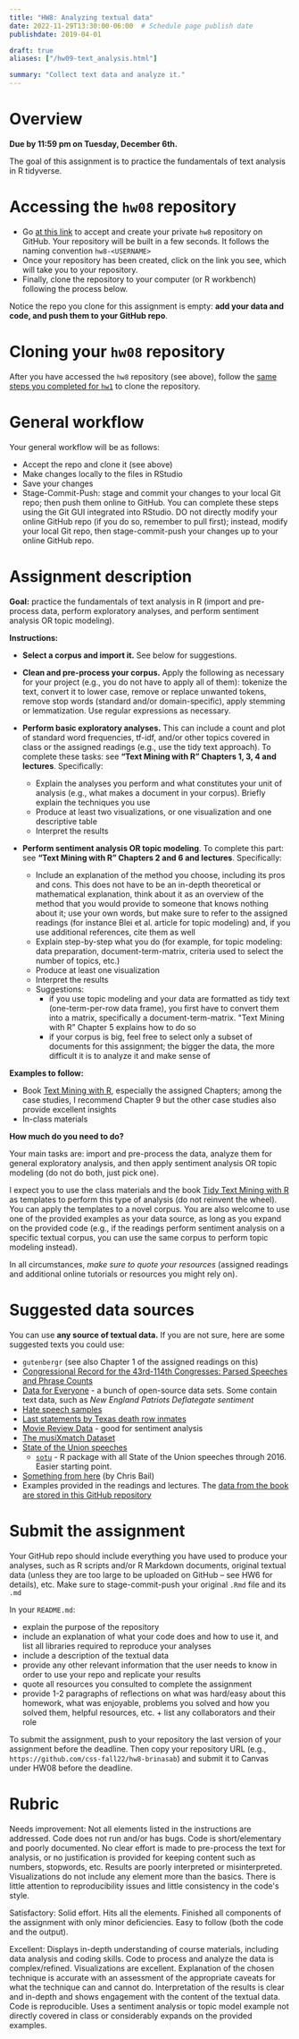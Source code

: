 ```yaml
---
title: "HW8: Analyzing textual data"
date: 2022-11-29T13:30:00-06:00  # Schedule page publish date
publishdate: 2019-04-01

draft: true
aliases: ["/hw09-text_analysis.html"]

summary: "Collect text data and analyze it."
---
```




# Overview

**Due by 11:59 pm on Tuesday, December 6th.**

The goal of this assignment is to practice the fundamentals of text analysis in R tidyverse.


# Accessing the `hw08` repository

* Go [at this link](https://classroom.github.com/a/_IRchBke) to accept and create your private `hw8` repository on GitHub. Your repository will be built in a few seconds. It follows the naming convention `hw8-<USERNAME>`  
* Once your repository has been created, click on the link you see, which will take you to your repository. 
* Finally, clone the repository to your computer (or R workbench) following the process below.

Notice the repo you clone for this assignment is empty: **add your data and code, and push them to your GitHub repo**.


# Cloning your `hw08` repository

After you have accessed the `hw8` repository (see above), follow the [same steps you completed for `hw1`](/homework/edit-readme/) to clone the repository.


# General workflow

Your general workflow will be as follows:

* Accept the repo and clone it (see above)
* Make changes locally to the files in RStudio
* Save your changes
* Stage-Commit-Push: stage and commit your changes to your local Git repo; then push them online to GitHub. You can complete these steps using the Git GUI integrated into RStudio. DO not directly modify your online GitHub repo (if you do so, remember to pull first); instead, modify your local Git repo, then stage-commit-push your changes up to your online GitHub repo. 

# Assignment description

**Goal:** practice the fundamentals of text analysis in R (import and pre-process data, perform exploratory analyses, and perform sentiment analysis OR topic modeling).

**Instructions:**

* **Select a corpus and import it.** See below for suggestions. 

* **Clean and pre-process your corpus.** Apply the following as necessary for your project (e.g., you do not have to apply all of them): tokenize the text, convert it to lower case, remove or replace unwanted tokens, remove stop words (standard and/or domain-specific), apply stemming or lemmatization. Use regular expressions as necessary. 

* **Perform basic exploratory analyses.** This can include a count and plot of standard word frequencies, tf-idf, and/or other topics covered in class or the assigned readings (e.g., use the tidy text approach). To complete these tasks: see **“Text Mining with R” Chapters 1, 3, 4 and lectures**. Specifically:
    * Explain the analyses you perform and what constitutes your unit of analysis (e.g., what makes a document in your corpus). Briefly explain the techniques you use
    * Produce at least two visualizations, or one visualization and one descriptive table
    * Interpret the results

* **Perform sentiment analysis OR topic modeling**. To complete this part: see **“Text Mining with R” Chapters 2 and 6 and lectures**. 
Specifically:
  * Include an explanation of the method you choose, including its pros and cons. This does not have to be an in-depth theoretical or mathematical explanation, think about it as an overview of the method that you would provide to someone that knows nothing about it; use your own words, but make sure to refer to the assigned readings (for instance Blei et al. article for topic modeling) and, if you use additional references, cite them as well
  * Explain step-by-step what you do (for example, for topic modeling: data preparation, document-term-matrix, criteria used to select the number of topics, etc.)
  * Produce at least one visualization
  * Interpret the results
  * Suggestions: 
    * if you use topic modeling and your data are formatted as tidy text (one-term-per-row data frame), you first have to convert them into a matrix, specifically a document-term-matrix. "Text Mining with R”  Chapter 5 explains how to do so
    * if your corpus is big, feel free to select only a subset of documents for this assignment; the bigger the data, the more difficult it is to analyze it and make sense of 

**Examples to follow:**
* Book [Text Mining with R](https://www.tidytextmining.com/index.html), especially the assigned Chapters; among the case studies, I recommend Chapter 9 but the other case studies also provide excellent insights
* In-class materials 

**How much do you need to do?**

Your main tasks are: import and pre-process the data, analyze them for general exploratory analysis, and then apply sentiment analysis OR topic modeling (do not do both, just pick one). 

I expect you to use the class materials and the book [Tidy Text Mining with R](http://tidytextmining.com/) as templates to perform this type of analysis (do not reinvent the wheel). You can apply the templates to a novel corpus. You are also welcome to use one of the provided examples as your data source, as long as you expand on the provided code (e.g., if the readings perform sentiment analysis on a specific textual corpus, you can use the same corpus to perform topic modeling instead). 

In all circumstances, *make sure to quote your resources* (assigned readings and additional online tutorials or resources you might rely on).


# Suggested data sources

You can use **any source of textual data.** If you are not sure, here are some suggested texts you could use:

* `gutenbergr` (see also Chapter 1 of the assigned readings on this)
* [Congressional Record for the 43rd-114th Congresses: Parsed Speeches and Phrase Counts](https://data.stanford.edu/congress_text)
* [Data for Everyone](https://www.figure-eight.com/data-for-everyone/) - a bunch of open-source data sets. Some contain text data, such as *New England Patriots Deflategate sentiment*
* [Hate speech samples](https://github.com/t-davidson/hate-speech-and-offensive-language)
* [Last statements by Texas death row inmates](https://www.kaggle.com/mykhe1097/last-words-of-death-row-inmates)
* [Movie Review Data](http://www.cs.cornell.edu/people/pabo/movie-review-data/) - good for sentiment analysis
* [The musiXmatch Dataset](http://millionsongdataset.com/musixmatch/)
* [State of the Union speeches](http://www.presidency.ucsb.edu/sou.php)
    * [`sotu`](https://github.com/statsmaths/sotu) - R package with all State of the Union speeches through 2016. Easier starting point.
* [Something from here](https://docs.google.com/spreadsheets/d/1I7cvuCBQxosQK2evTcdL3qtglaEPc0WFEs6rZMx-xiE/edit#gid=0) (by Chris Bail)
* Examples provided in the readings and lectures. The [data from the book are stored in this GitHub repository](https://github.com/dgrtwo/tidy-text-mining) 


# Submit the assignment

Your GitHub repo should include everything you have used to produce your analyses, such as R scripts and/or R Markdown documents, original textual data (unless they are too large to be uploaded on GitHub – see HW6 for details), etc. Make sure to stage-commit-push your original `.Rmd` file and its `.md` 

In your `README.md`:
* explain the purpose of the repository
* include an explanation of what your code does and how to use it, and list all libraries required to reproduce your analyses 
* include a description of the textual data
* provide any other relevant information that the user needs to know in order to use your repo and replicate your results 
* quote all resources you consulted to complete the assignment
* provide 1-2 paragraphs of reflections on what was hard/easy about this homework, what was enjoyable, problems you solved and how you solved them, helpful resources, etc. + list any collaborators and their role

To submit the assignment, push to your repository the last version of your assignment before the deadline. Then copy your repository URL (e.g., `https://github.com/css-fall22/hw8-brinasab`) and submit it to Canvas under HW08 before the deadline.


# Rubric

Needs improvement: Not all elements listed in the instructions are addressed. Code does not run and/or has bugs. Code is short/elementary and poorly documented. No clear effort is made to pre-process the text for analysis, or no justification is provided for keeping content such as numbers, stopwords, etc. Results are poorly interpreted or misinterpreted. Visualizations do not include any element more than the basics. There is little attention to reproducibility issues and little consistency in the code's style.

Satisfactory: Solid effort. Hits all the elements. Finished all components of the assignment with only minor deficiencies. Easy to follow (both the code and the output). 

Excellent: Displays in-depth understanding of course materials, including data analysis and coding skills. Code to process and analyze the data is complex/refined. Visualizations are excellent. Explanation of the chosen technique is accurate with an assessment of the appropriate caveats for what the technique can and cannot do. Interpretation of the results is clear and in-depth and shows engagement with the content of the textual data. Code is reproducible. Uses a sentiment analysis or topic model example not directly covered in class or considerably expands on the provided examples.
